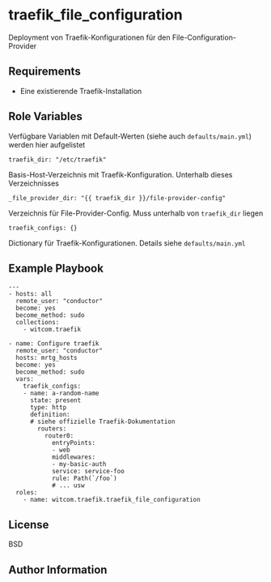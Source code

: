 traefik_file_configuration
==========================

Deployment von Traefik-Konfigurationen für den File-Configuration-Provider

Requirements
------------

* Eine existierende Traefik-Installation

Role Variables
--------------

Verfügbare Variablen mit Default-Werten (siehe auch `defaults/main.yml`) werden hier aufgelistet

    traefik_dir: "/etc/traefik"

Basis-Host-Verzeichnis mit Traefik-Konfiguration. Unterhalb dieses Verzeichnisses     

    _file_provider_dir: "{{ traefik_dir }}/file-provider-config"

Verzeichnis für File-Provider-Config. Muss unterhalb von `traefik_dir` liegen

    traefik_configs: {}

Dictionary für Traefik-Konfigurationen. Details siehe `defaults/main.yml` 

Example Playbook
----------------

```
---
- hosts: all
  remote_user: "conductor"
  become: yes
  become_method: sudo
  collections:
    - witcom.traefik

- name: Configure traefik
  remote_user: "conductor"
  hosts: mrtg_hosts
  become: yes
  become_method: sudo
  vars:
    traefik_configs:
    - name: a-random-name
      state: present
      type: http
      definition:
      # siehe offizielle Traefik-Dokumentation
        routers:
          router0:
            entryPoints:
            - web
            middlewares:
            - my-basic-auth
            service: service-foo
            rule: Path(`/foo`)
            # ... usw
  roles:
    - name: witcom.traefik.traefik_file_configuration
```

License
-------

BSD

Author Information
------------------


